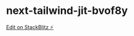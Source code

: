 # next-tailwind-jit-bvof8y

[Edit on StackBlitz ⚡️](https://stackblitz.com/edit/next-tailwind-jit-bvof8y)